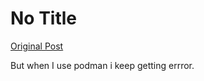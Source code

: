 # No Title

[Original Post](https://discourse.onlinedegree.iitm.ac.in/t/164277/221)

<p>But when I use podman i keep getting errror.</p>